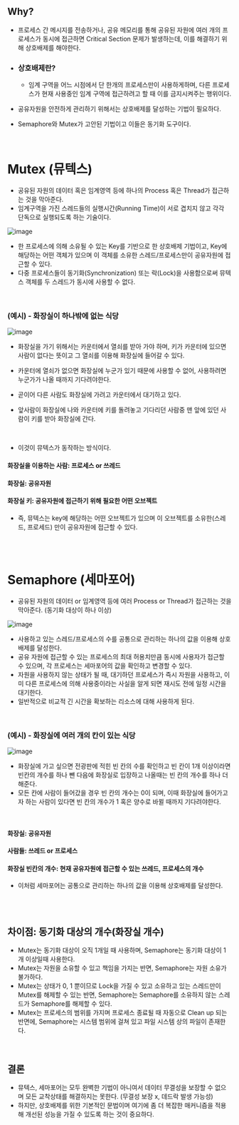 ## Why?
- 프로세스 간 메시지를 전송하거나, 공유 메모리를 통해 공유된 자원에 여러 개의 프로세스가 동시에 접근하면 Critical Section 문제가 발생하는데, 이를 해결하기 위해 상호배제를 해야한다. </br>

- ### 상호배제란? 
  - 임계 구역을 어느 시점에서 단 한개의 프로세스만이 사용하게하며, 다른 프로세스가 현재 사용중인 임계 구역에 접근하려고 할 때 이를 금지시켜주는 행위이다.

- 공유자원을 안전하게 관리하기 위해서는 상호배제를 달성하는 기법이 필요하다.

- Semaphore와 Mutex가 고안된 기법이고 이들은 동기화 도구이다.


</br>

# Mutex (뮤텍스)
- 공유된 자원의 데이터 혹은 임계영역 등에 하나의 Process 혹은 Thread가 접근하는 것을 막아준다.
- 임계구역을 가진 스레드들의 실행시간(Running Time)이 서로 겹치지 않고 각각 단독으로 실행되도록 하는 기술이다.

![image](https://github.com/leesuuuuumm/CS-study_for_interview/assets/58407737/1deef826-47ae-4369-a143-4a1bd70f1128)

- 한 프로세스에 의해 소유될 수 있는 Key를 기반으로 한 상호배제 기법이고, Key에 해당하는 어떤 객체가 있으며 이 객체를 소유한 스레드/프로세스만이 공유자원에 접근할 수 있다.
- 다중 프로세스들이 동기화(Synchronization) 또는 락(Lock)을 사용함으로써 뮤텍스 객체를 두 스레드가 동시에 사용할 수 없다.

</br>

### (예시) - 화장실이 하나밖에 없는 식당
![image](https://github.com/leesuuuuumm/CS-study_for_interview/assets/58407737/75755fee-dc0d-4214-8743-4e11fbadf604)

- 화장실을 가기 위해서는 카운터에서 열쇠를 받아 가야 하며, 키가 카운터에 있으면 사람이 없다는 뜻이고 그 열쇠를 이용해 화장실에 들어갈 수 있다.

- 카운터에 열쇠가 없으면 화장실에 누군가 있기 때문에 사용할 수 없어, 사용하려면 누군가가 나올 때까지 기다려야한다.
- 곧이어 다른 사람도 화장실에 가려고 카운터에서 대기하고 있다.
- 앞사람이 화장실에 나와 카운터에 키를 돌려놓고 기다리던 사람중 맨 앞에 있던 사람이 키를 받아 화장실에 간다.

</br>

- 이것이 뮤텍스가 동작하는 방식이다.
#### 화장실을 이용하는 사람: 프로세스 or 쓰레드
#### 화장실: 공유자원
#### 화장실 키: 공유자원에 접근하기 위해 필요한 어떤 오브젝트

- 즉, 뮤텍스는 key에 해당하는 어떤 오브젝트가 있으며 이 오브젝트를 소유한(스레드, 프로세드) 만이 공유자원에 접근할 수 있다.

</br>
</br>

# Semaphore (세마포어)
- 공유된 자원의 데이터 or 임계영역 등에 여러 Process or Thread가 접근하는 것을 막아준다. (동기화 대상이 하나 이상)

![image](https://github.com/leesuuuuumm/CS-study_for_interview/assets/58407737/5c76283b-fd6f-43ec-858b-7a3dee40b9a8)

- 사용하고 있는 스레드/프로세스의 수를 공통으로 관리하는 하나의 값을 이용해 상호배제를 달성한다.
- 공유 자원에 접근할 수 있는 프로세스의 최대 허용치만큼 동시에 사용자가 접근할 수 있으며, 각 프로세스는 세마포어의 값을 확인하고 변경할 수 있다.
- 자원을 사용하지 않는 상태가 될 때, 대기하던 프로세스가 즉시 자원을 사용하고, 이미 다른 프로세스에 의해 사용중이라는 사실을 알게 되면 재시도 전에 일정 시간을 대기한다.
- 일반적으로 비교적 긴 시간을 확보하는 리소스에 대해 사용하게 된다.

</br>

### (예시) - 화장실에 여러 개의 칸이 있는 식당

![image](https://github.com/leesuuuuumm/CS-study_for_interview/assets/58407737/3d10580e-2dcd-4da8-a4c8-e54f50fca5fb)

- 화장실에 가고 싶으면 전광판에 적힌 빈 칸의 수를 확인하고 빈 칸이 1개 이상이라면 빈칸의 개수를 하나 뺀 다음에 화장실로 입장하고 나올때는 빈 칸의 개수를 하나 더해준다.
- 모든 칸에 사람이 들어갔을 경우 빈 칸의 개수는 0이 되며, 이때 화장실에 들어가고자 하는 사람이 있다면 빈 칸의 개수가 1 혹은 양수로 바뀔 때까지 기다려야한다.

</br>

#### 화장실: 공유자원
#### 사람들: 쓰레드 or 프로세스
#### 화장실 빈칸의 개수: 현재 공유자원에 접근할 수 있는 쓰레드, 프로세스의 개수 

- 이처럼 세마포어는 공통으로 관리하는 하나의 값을 이용해 상호배제를 달성한다.



</br>
</br>

## 차이점: 동기화 대상의 개수(화장실 개수)
- Mutex는 동기화 대상이 오직 1개일 때 사용하며, Semaphore는 동기화 대상이 1개 이상일때 사용한다.
- Mutex는 자원을 소유할 수 있고 책임을 가지는 반면, Semaphore는 자원 소유가 불가하다.
- Mutex는 상태가 0, 1 뿐이므로 Lock을 가질 수 있고 소유하고 있는 스레드만이 Mutex를 해제할 수 있는 반면, Semaphore는 Semaphore를 소유하지 않는 스레드가 Semaphore를 해제할 수 있다.
- Mutex는 프로세스의 범위를 가지며 프로세스 종료될 때 자동으로 Clean up 되는 반면에, Semaphore는 시스템 범위에 걸쳐 있고 파일 시스템 상의 파일이 존재한다.

</br>

## 결론
- 뮤텍스, 세마포어는 모두 완벽한 기법이 아니여서 데이터 무결성을 보장할 수 없으며 모든 교착상태를 해결하지는 못한다. (무결성 보장 x, 데드락 발생 가능성)
- 하지만, 상호배제를 위한 기본적인 문법이며 여기에 좀 더 복잡한 매커니즘을 적용해 개선된 성능을 가질 수 있도록 하는 것이 중요하다.


